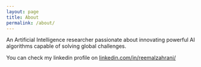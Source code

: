 ```yaml
---
layout: page
title: About
permalink: /about/
---
```


An Artificial Intelligence researcher passionate about innovating powerful AI algorithms capable of solving global challenges. 

You can check my linkedin profile on [linkedin.com/in/reemalzahrani/](https://www.linkedin.com/in/reemalzahrani/)
